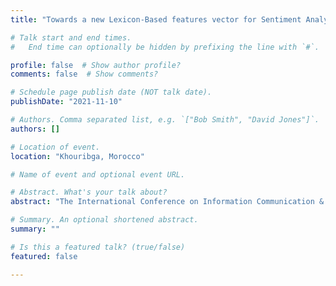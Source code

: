 ```yaml
---
title: "Towards a new Lexicon-Based features vector for Sentiment Analysis: Application to Moroccan Arabic tweets"

# Talk start and end times.
#   End time can optionally be hidden by prefixing the line with `#`.

profile: false  # Show author profile?
comments: false  # Show comments?

# Schedule page publish date (NOT talk date).
publishDate: "2021-11-10"

# Authors. Comma separated list, e.g. `["Bob Smith", "David Jones"]`.
authors: []

# Location of event.
location: "Khouribga, Morocco"

# Name of event and optional event URL.

# Abstract. What's your talk about?
abstract: "The International Conference on Information Communication & Cybersecurity"

# Summary. An optional shortened abstract.
summary: ""

# Is this a featured talk? (true/false)
featured: false

---
```



